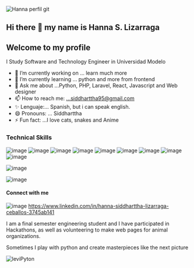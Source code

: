 
![Hanna perfil git](https://user-images.githubusercontent.com/32374669/155649798-62f3e8e5-37d3-4e4d-987f-d6197faed19e.gif)

## Hi there 👋 my name is Hanna S. Lizarraga
## Welcome to my profile

<!--
**HannaSiddharttha/HannaSiddharttha** is a ✨ _special_ ✨ repository because its `README.md` (this file) appears on your GitHub profile.



- 🔭 I’m currently working on ... learn much more 
- 🌱 I’m currently learning ... python and more from frontend
- 💬 Ask me about ...Python, PHP, Laravel, React, Javascript and Web designer
- 📫 How to reach me: ...siddharttha95@gmail.com
- 😄 Pronouns: ...Spanish, but i can speak english
- ⚡ Fun fact: ...I love cats, snakes and Anime 
-->
I Study Software and Technology Engineer in Universidad Modelo

- 🔭 I’m currently working on ... learn much more 
- 🌱 I’m currently learning ... python and more from frontend
- 💬 Ask me about ...Python, PHP, Laravel, React, Javascript and Web designer
- 📫 How to reach me: ...siddharttha95@gmail.com
- ✨ Lenguaje:... Spanish, but i can speak english.
- 😄 Pronouns: ... Siddharttha
- ⚡ Fun fact: ...I love cats, snakes and Anime 

### Technical Skills

![image](https://user-images.githubusercontent.com/32374669/155650704-b256cfd3-69a1-469c-968d-a6974fac3c9d.png)
![image](https://user-images.githubusercontent.com/32374669/155650861-e16738e2-49cf-4bb0-9313-7f1f2ba0210e.png)
![image](https://user-images.githubusercontent.com/32374669/155650877-2e83c895-f937-4b94-aecc-298b9696d20f.png)
![image](https://user-images.githubusercontent.com/32374669/155650894-5db8c974-d4df-45ad-9b61-1316fa33deb0.png)
![image](https://user-images.githubusercontent.com/32374669/155650904-a26939c8-8d89-4b8b-a1aa-9b4a3b17a1f9.png)
![image](https://user-images.githubusercontent.com/32374669/155650968-fb53b795-be1d-444d-ac77-54ba83026676.png)
![image](https://user-images.githubusercontent.com/32374669/155650983-17061108-62b4-4c13-a39b-c7d8952395b9.png)
![image](https://user-images.githubusercontent.com/32374669/155651003-3a3a4c88-23e7-47ec-a7c9-04239fdb063b.png)
![image](https://user-images.githubusercontent.com/32374669/155651018-5ddaa53e-2bac-4963-9c36-7269ab18f363.png)




![image](https://user-images.githubusercontent.com/32374669/155651062-4f160e44-412c-42dd-936e-47f6d1850afe.png)

![image](https://user-images.githubusercontent.com/32374669/155651167-f3e3198f-f0eb-489a-bb3d-52b48fdbafb0.png)


#### Connect with me

![image](https://user-images.githubusercontent.com/32374669/155651448-c47332f2-d3ad-441d-a0a3-210fda90d3c3.png)
https://www.linkedin.com/in/hanna-siddharttha-lizarraga-ceballos-3745ab141


I am a final semester engineering student and I have participated in Hackathons, as well as volunteering to make web pages for animal organizations.
            
Sometimes I play with python and create masterpieces like the next picture
            
![leviPyton](https://user-images.githubusercontent.com/32374669/155648281-1850e6bc-7862-4728-910f-d749da5cf225.png)

         
